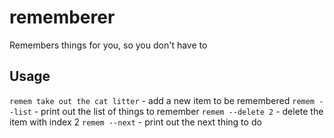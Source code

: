 # rememberer

Remembers things for you, so you don't have to

## Usage

`remem take out the cat litter` - add a new item to be remembered
`remem --list` - print out the list of things to remember
`remem --delete 2` - delete the item with index 2
`remem --next` - print out the next thing to do